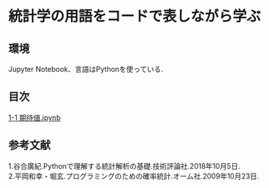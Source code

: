 # 統計学の用語をコードで表しながら学ぶ

## 環境
Jupyter Notebook、言語はPythonを使っている.

## 目次

[1-1 期待値.ipynb](https://github.com/IT-1009/statistics/blob/main/1-1%20%E6%9C%9F%E5%BE%85%E5%80%A4.ipynb)


## 参考文献
1.谷合廣紀.Pythonで理解する統計解析の基礎.技術評論社.2018年10月5日.<br>
2.平岡和幸・堀玄.プログラミングのための確率統計.オーム社.2009年10月23日.